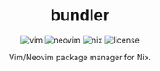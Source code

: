 <div align="center">
  <h1>bundler</h1>
  <img alt="vim" src="https://img.shields.io/badge/Vim-019733.svg?&style=for-the-badge&logo=Vim&logoColor=white">
  <img alt="neovim" src="https://img.shields.io/badge/NeoVim-57A143.svg?&style=for-the-badge&logo=neovim&logoColor=white">
  <img alt="nix" src="https://img.shields.io/badge/nix-5277C3.svg?&style=for-the-badge&logo=NixOS&logoColor=white">
  <img alt="license" src="https://img.shields.io/github/license/ttak0422/bundler?style=for-the-badge">
  <p>Vim/Neovim package manager for Nix.</p>
</div>

